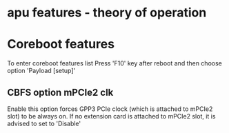 # apu features - theory of operation

# Coreboot features

To enter coreboot features list Press 'F10' key after reboot and then choose option 'Payload [setup]'

## CBFS option mPCIe2 clk

Enable this option forces GPP3 PCIe clock (which is attached to mPCIe2 slot) to be always on.
If no extension card is attached to mPCIe2 slot, it is advised to set to 'Disable'





   

